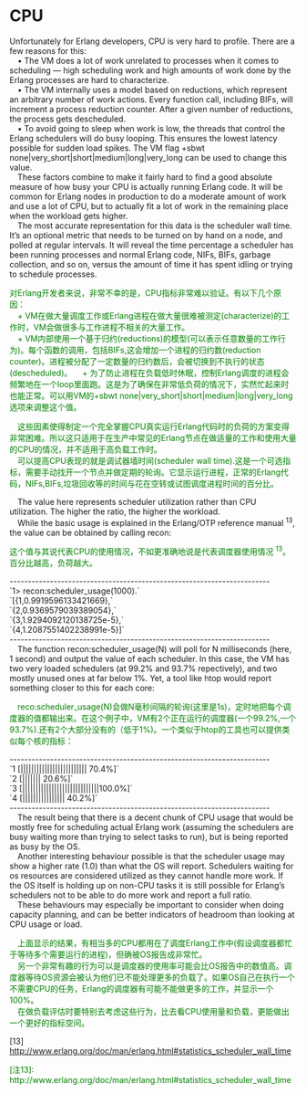 # CPU
Unfortunately for Erlang developers, CPU is very hard to profile. There are a few reasons
for this:<br>
&emsp;• The VM does a lot of work unrelated to processes when it comes to scheduling — high
scheduling work and high amounts of work done by the Erlang processes are hard to
characterize.<br>
&emsp;• The VM internally uses a model based on reductions, which represent an arbitrary
number of work actions. Every function call, including BIFs, will increment a process
reduction counter. After a given number of reductions, the process gets descheduled.<br>
&emsp;• To avoid going to sleep when work is low, the threads that control the Erlang schedulers will do busy looping. This ensures the lowest latency possible for sudden load
spikes. The VM flag +sbwt none|very_short|short|medium|long|very_long can
be used to change this value.<br>
&emsp;These factors combine to make it fairly hard to find a good absolute measure of how
busy your CPU is actually running Erlang code. It will be common for Erlang nodes in
production to do a moderate amount of work and use a lot of CPU, but to actually fit a
lot of work in the remaining place when the workload gets higher.<br>
&emsp;The most accurate representation for this data is the scheduler wall time. It’s an optional
metric that needs to be turned on by hand on a node, and polled at regular intervals. It
will reveal the time percentage a scheduler has been running processes and normal Erlang
code, NIFs, BIFs, garbage collection, and so on, versus the amount of time it has spent
idling or trying to schedule processes.<br>
<p></p> <font color="green">
对Erlang开发者来说，非常不幸的是，CPU指标非常难以验证。有以下几个原因：<br>
&emsp;+ VM在做大量调度工作或Erlang进程在做大量很难被测定(characterize)的工作时，VM会做很多与工作进程不相关的大量工作。<br>
&emsp;+ VM内部使用一个基于归约(reductions)的模型(可以表示任意数量的工作行为)。每个函数的调用，包括BIFs,这会增加一个进程的归约数(reduction counter)。进程被分配了一定数量的归约数后，会被切换到不执行的状态(descheduled)。
&emsp;+ 为了防止进程在负载低时休眠，控制Erlang调度的进程会频繁地在一个loop里面跑。这是为了确保在非常低负荷的情况下，实然忙起来时也能正常。可以用VM的+sbwt none|very_short|short|medium|long|very_long 选项来调整这个值。
</font> <p></p>
<p></p> <font color="green">
&emsp;这些因素使得制定一个完全掌握CPU真实运行Erlang代码时的负荷的方案变得非常困难。所以这只适用于在生产中常见的Erlang节点在做适量的工作和使用大量的CPU的情况，并不适用于高负载工作时。<br>
&emsp;可以提高CPU表现的就是调试器墙时间(scheduler wall time).这是一个可选指标，需要手动找开一个节点并做定期的轮询。它显示运行进程，正常的Erlang代码，NIFs,BIFs,垃圾回收等的时间与花在空转或试图调度进程时间的百分比。
</font> <p></p>

&emsp;The value here represents scheduler utilization rather than CPU utilization. The higher
the ratio, the higher the workload.<br>
&emsp;While the basic usage is explained in the Erlang/OTP reference manual <sup>13</sup>, the value
can be obtained by calling recon:<br>
<p></p> <font color="green">
这个值与其说代表CPU的使用情况，不如更准确地说是代表调度器使用情况 <sup>13</sup>。百分比越高，负荷越大。
</font> <p></p>
-----------------------------------------------------------------------<br>
`1> recon:scheduler_usage(1000).`<br>
`[{1,0.9919596133421669},`<br>
`{2,0.9369579039389054},`<br>
`{3,1.9294092120138725e-5},`<br>
`{4,1.2087551402238991e-5}]`<br>
-----------------------------------------------------------------------<br>
&emsp;The function recon:scheduler_usage(N) will poll for N milliseconds (here, 1 second)
and output the value of each scheduler. In this case, the VM has two very loaded schedulers (at 99.2% and 93.7% repectively), and two mostly unused ones at far below 1%. Yet, a tool like htop would report something closer to this for each core:
<p></p> <font color="green">
&emsp;reco:scheduler_usage(N)会做N毫秒间隔的轮询(这里是1s)，定时地把每个调度器的值都输出来。在这个例子中，VM有2个正在运行的调度器(一个99.2%,一个93.7%).还有2个大部分没有的（低于1%)。一个类似于htop的工具也可以提供类似每个核的指标：
</font> <p></p>
-----------------------------------------------------------------------<br>
`1 [||||||||||||||||||||||||| 70.4%]`<br>
`2 [||||||| 20.6%]`<br>
`3 [|||||||||||||||||||||||||||||100.0%]`<br>
`4 [|||||||||||||||| 40.2%]`<br>
-----------------------------------------------------------------------<br>
&emsp;The result being that there is a decent chunk of CPU usage that would be mostly free
for scheduling actual Erlang work (assuming the schedulers are busy waiting more than
trying to select tasks to run), but is being reported as busy by the OS.<br>
&emsp;Another interesting behaviour possible is that the scheduler usage may show a higher
rate (1.0) than what the OS will report. Schedulers waiting for os resources are considered utilized as they cannot handle more work. If the OS itself is holding up on non-CPU tasks
it is still possible for Erlang’s schedulers not to be able to do more work and report a full
ratio.<br>
&emsp;These behaviours may especially be important to consider when doing capacity planning,
and can be better indicators of headroom than looking at CPU usage or load.
<p></p> <font color="green">
&emsp;上面显示的结果，有相当多的CPU都用在了调度Erlang工作中(假设调度器都忙于等待多个需要运行的进程)，但确被OS报告成非常忙。<br>
&emsp;另一个非常有趣的行为可以是调度器的使用率可能会比OS报告中的数值高。调度器等待OS资源会被认为他们已不能处理更多的负载了。如果OS自己在执行一个不需要CPU的任务，Erlang的调度器有可能不能做更多的工作，并显示一个100%。<br>
&emsp;在做负载评估时要特别去考虑这些行为，比去看CPU使用量和负载，更能做出一个更好的指标空间。
</font> <p></p>

[13] http://www.erlang.org/doc/man/erlang.html#statistics_scheduler_wall_time

<p></p> <font color="green">
[注13]: http://www.erlang.org/doc/man/erlang.html#statistics_scheduler_wall_time
</font> <p></p>

